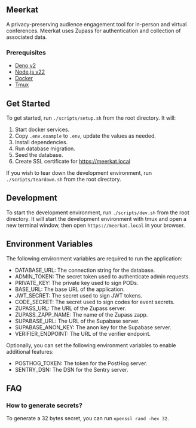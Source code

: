 ## Meerkat

A privacy-preserving audience engagement tool for in-person and virtual
conferences. Meerkat uses Zupass for authentication and collection of associated
data.

### Prerequisites

- [Deno v2](https://deno.land/)
- [Node.js v22](https://nodejs.org/)
- [Docker](https://www.docker.com/)
- [Tmux](https://github.com/tmux/tmux/wiki)

## Get Started

To get started, run `./scripts/setup.sh` from the root directory. It will:

1. Start docker services.
2. Copy `.env.example` to `.env`, update the values as needed.
3. Install dependencies.
4. Run database migration.
5. Seed the database.
6. Create SSL certificate for https://meerkat.local

If you wish to tear down the development environment, run
`./scripts/teardown.sh` from the root directory.

## Development

To start the development environment, run `./scripts/dev.sh` from the root
directory. It will start the development environment with tmux and open a new
terminal window, then open `https://meerkat.local` in your browser.

## Environment Variables

The following environment variables are required to run the application:

- DATABASE_URL: The connection string for the database.
- ADMIN_TOKEN: The secret token used to authenticate admin requests.
- PRIVATE_KEY: The private key used to sign PODs.
- BASE_URL: The base URL of the application.
- JWT_SECRET: The secret used to sign JWT tokens.
- CODE_SECRET: The secret used to sign codes for event secrets.
- ZUPASS_URL: The URL of the Zupass server.
- ZUPASS_ZAPP_NAME: The name of the Zupass zapp.
- SUPABASE_URL: The URL of the Supabase server.
- SUPABASE_ANON_KEY: The anon key for the Supabase server.
- VERIFIER_ENDPOINT: The URL of the verifier endpoint.

Optionally, you can set the following environment variables to enable additional
features:

- POSTHOG_TOKEN: The token for the PostHog server.
- SENTRY_DSN: The DSN for the Sentry server.

## FAQ

### How to generate secrets?

To generate a 32 bytes secret, you can run `openssl rand -hex 32`.
